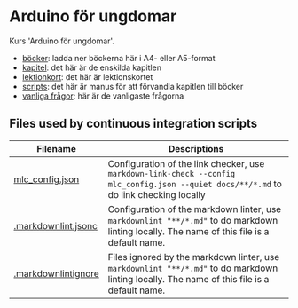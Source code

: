 # Arduino för ungdomar

Kurs 'Arduino för ungdomar'.

* [böcker](docs/boecker/README.md): ladda ner böckerna här i A4- eller A5-format
* [kapitel](docs/kapitel/README.md): det här är de enskilda kapitlen
* [lektionkort](docs/kapitel/lektionskort/README.md): det här är lektionskortet
* [scripts](scripts/README.md): det här är manus för att förvandla kapitlen till böcker
* [vanliga frågor](docs/faq.md): här är de vanligaste frågorna

## Files used by continuous integration scripts

<!-- markdownlint-disable MD013 --><!-- Table rows must be put on one line, hence 80 chars is unavoidable -->

Filename                                  |Descriptions
------------------------------------------|--------------------------------------------------------------------------------------------------------------------------------------
[mlc_config.json](mlc_config.json)        |Configuration of the link checker, use `markdown-link-check --config mlc_config.json --quiet docs/**/*.md` to do link checking locally
[.markdownlint.jsonc](.markdownlint.jsonc)|Configuration of the markdown linter, use `markdownlint "**/*.md"` to do markdown linting locally. The name of this file is a default name.
[.markdownlintignore](.markdownlintignore)|Files ignored by the markdown linter, use `markdownlint "**/*.md"` to do markdown linting locally. The name of this file is a default name.

<!-- markdownlint-enable MD013 -->
